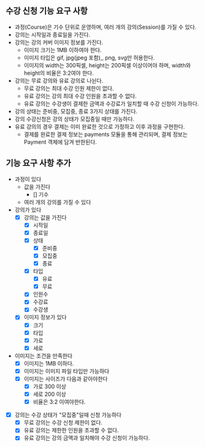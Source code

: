 ## 수강 신청 기능 요구 사항
- 과정(Course)은 기수 단위로 운영하며, 여러 개의 강의(Session)를 가질 수 있다.
- 강의는 시작일과 종료일을 가진다.
- 강의는 강의 커버 이미지 정보를 가진다.
  - 이미지 크기는 1MB 이하여야 한다.
  - 이미지 타입은 gif, jpg(jpeg 포함),, png, svg만 허용한다.
  - 이미지의 width는 300픽셀, height는 200픽셀 이상이어야 하며, width와 height의 비율은 3:2여야 한다.
- 강의는 무료 강의와 유료 강의로 나뉜다.
  - 무료 강의는 최대 수강 인원 제한이 없다.
  - 유료 강의는 강의 최대 수강 인원을 초과할 수 없다.
  - 유료 강의는 수강생이 결제한 금액과 수강료가 일치할 때 수강 신청이 가능하다.
- 강의 상태는 준비중, 모집중, 종료 3가지 상태를 가진다.
- 강의 수강신청은 강의 상태가 모집중일 때만 가능하다.
- 유료 강의의 경우 결제는 이미 완료한 것으로 가정하고 이후 과정을 구현한다.
  - 결제를 완료한 결제 정보는 payments 모듈을 통해 관리되며, 결제 정보는 Payment 객체에 담겨 반한된다.


## 기능 요구 사항 추가
- 과정이 있다
  - 값을 가진다
    - [] 기수
  - 여러 개의 강의를 가질 수 있다
- 강의가 있다
  - [x] 강의는 값을 가진다
    - [x] 시작일
    - [x] 종료일
    - [x] 상태
      - [x] 준비중
      - [x] 모집중
      - [x] 종료
    - [x] 타입
      - [x] 유료
      - [x] 무료
    - [x] 인원수
    - [x] 수강료
    - [x] 수강생
  - [x] 이미지 정보가 있다
    - [x] 크기
    - [x] 타입
    - [x] 가로
    - [x] 세로 
- 이미지는 조건을 만족한다
  - [x] 이미지는 1MB 이하다.
  - [x] 이미지는 이미지 파일 타입만 가능하다
  - [x] 이미지는 사이즈가 다음과 같아야한다
    - [x] 가로 300 이상
    - [x] 세로 200 이상
    - [x] 비율은 3:2 이여야한다. 
- [x] 강의는 수강 상태가 "모집중"일때 신청 가능하다
  - [x] 무료 강의는 수강 신청 제한이 없다.
  - [x] 유료 강의는 제한한 인원을 초과할 수 없다.
  - [x] 유료 강의는 강의 금액과 일치해야 수강 신청이 가능하다.

